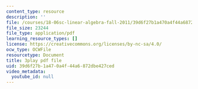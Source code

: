 ```yaml
---
content_type: resource
description: ''
file: /courses/18-06sc-linear-algebra-fall-2011/39d6f27b1a470a4f44a6872dbe427ced_VYS9EYZ3gCo.pdf
file_size: 23244
file_type: application/pdf
learning_resource_types: []
license: https://creativecommons.org/licenses/by-nc-sa/4.0/
ocw_type: OCWFile
resourcetype: Document
title: 3play pdf file
uid: 39d6f27b-1a47-0a4f-44a6-872dbe427ced
video_metadata:
  youtube_id: null
---
```

